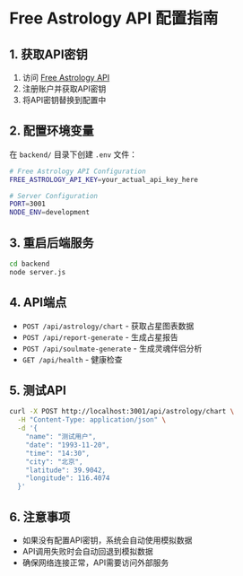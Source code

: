 # Free Astrology API 配置指南

## 1. 获取API密钥

1. 访问 [Free Astrology API](https://json.freeastrologyapi.com/)
2. 注册账户并获取API密钥
3. 将API密钥替换到配置中

## 2. 配置环境变量

在 `backend/` 目录下创建 `.env` 文件：

```bash
# Free Astrology API Configuration
FREE_ASTROLOGY_API_KEY=your_actual_api_key_here

# Server Configuration
PORT=3001
NODE_ENV=development
```

## 3. 重启后端服务

```bash
cd backend
node server.js
```

## 4. API端点

- `POST /api/astrology/chart` - 获取占星图表数据
- `POST /api/report-generate` - 生成占星报告
- `POST /api/soulmate-generate` - 生成灵魂伴侣分析
- `GET /api/health` - 健康检查

## 5. 测试API

```bash
curl -X POST http://localhost:3001/api/astrology/chart \
  -H "Content-Type: application/json" \
  -d '{
    "name": "测试用户",
    "date": "1993-11-20",
    "time": "14:30",
    "city": "北京",
    "latitude": 39.9042,
    "longitude": 116.4074
  }'
```

## 6. 注意事项

- 如果没有配置API密钥，系统会自动使用模拟数据
- API调用失败时会自动回退到模拟数据
- 确保网络连接正常，API需要访问外部服务
